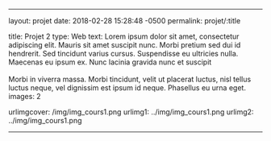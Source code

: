 ---

layout: projet
date: 2018-02-28 15:28:48 -0500
permalink: projet/:title

title: Projet 2
type: Web
text: Lorem ipsum dolor sit amet, consectetur adipiscing elit. Mauris sit amet suscipit nunc. Morbi pretium sed dui id hendrerit. Sed tincidunt varius cursus. Suspendisse eu ultricies nulla. Maecenas eu ipsum ex. Nunc lacinia gravida nunc et suscipit<br><br>Morbi in viverra massa. Morbi tincidunt, velit ut placerat luctus, nisl tellus luctus neque, vel dignissim est ipsum id neque. Phasellus eu urna eget.
images: 2

urlimgcover: /img/img_cours1.png
urlimg1: ../img/img_cours1.png
urlimg2: ../img/img_cours1.png

---